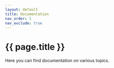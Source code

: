```yaml
---
layout: default
title: Documentation
nav_order: 1
nav_exclude: true
---
```


# {{ page.title }}

Here you can find documentation on various topics.
